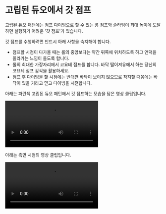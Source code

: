 # 고립된 듀오에서 갓 점프

[고립된 듀오](../rolls/isolated-duo.md) 패턴에는 점프 다이빙으로 할 수 있는 롱 점프와 슬라임이 최대 높이에 도달하면 실행하기 어려운 '갓 점프'가 있습니다.

갓 점프를 수행하려면 반드시 아래 사항을 숙지해야 합니다.

* 점프할 시점이 다가올 때는 롤의 중앙보다는 약간 뒤쪽에 위치하도록 하고 언덕을 올라가는 느낌이 들도록 합니다.
* 롤의 최대한 가장자리에서 코요테 점프를 합니다. 바닥 떨어져유에서 하는 당신의 코요테 점프 감각을 활용하세요.
* 점프 후 다이빙을 할 시점에는 반대편 바닥이 보이지 않으므로 착지할 때쯤에는 바닥이 있을 거라고 믿고 다이빙을 시전합니다.

아래는 파란색 고립된 듀오 패턴에서 갓 점프하는 모습을 담은 영상 클립입니다.

<video controls>
  <source src="../../images/advanced/isolated-duo-god-jumps/isolated-duo-god-jump-forward.mp4" type="video/mp4">
</video>

아래는 측면 시점의 영상 클립입니다.

<video controls>
  <source src="../../images/advanced/isolated-duo-god-jumps/isolated-duo-god-jump-side.mp4" type="video/mp4">
</video>

